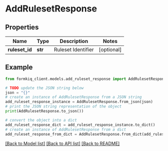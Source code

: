 # AddRulesetResponse


## Properties

Name | Type | Description | Notes
------------ | ------------- | ------------- | -------------
**ruleset_id** | **str** | Ruleset Identifier | [optional] 

## Example

```python
from formkiq_client.models.add_ruleset_response import AddRulesetResponse

# TODO update the JSON string below
json = "{}"
# create an instance of AddRulesetResponse from a JSON string
add_ruleset_response_instance = AddRulesetResponse.from_json(json)
# print the JSON string representation of the object
print(AddRulesetResponse.to_json())

# convert the object into a dict
add_ruleset_response_dict = add_ruleset_response_instance.to_dict()
# create an instance of AddRulesetResponse from a dict
add_ruleset_response_from_dict = AddRulesetResponse.from_dict(add_ruleset_response_dict)
```
[[Back to Model list]](../README.md#documentation-for-models) [[Back to API list]](../README.md#documentation-for-api-endpoints) [[Back to README]](../README.md)


